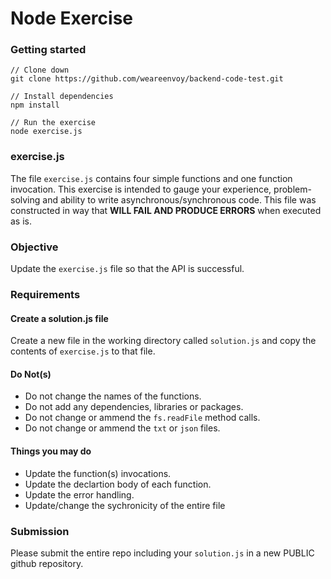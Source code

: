 # Node Exercise

### Getting started
```
// Clone down
git clone https://github.com/weareenvoy/backend-code-test.git

// Install dependencies
npm install

// Run the exercise
node exercise.js
```

### exercise.js
The file `exercise.js` contains four simple functions and one function invocation. This exercise is intended to gauge your experience, problem-solving and ability to write asynchronous/synchronous code. This file was constructed in way that **WILL FAIL AND PRODUCE ERRORS** when executed as is.

### Objective
Update the `exercise.js` file so that the API is successful.

### Requirements

#### Create a solution.js file
Create a new file in the working directory called `solution.js` and copy the contents of `exercise.js` to that file.

#### Do Not(s)
- Do not change the names of the functions.
- Do not add any dependencies, libraries or packages.
- Do not change or ammend the `fs.readFile` method calls.
- Do not change or ammend the `txt` or `json` files.

#### Things you may do
- Update the function(s) invocations.
- Update the declartion body of each function.
- Update the error handling.
- Update/change the sychronicity of the entire file

### Submission
Please submit the entire repo including your `solution.js` in a new PUBLIC github repository.